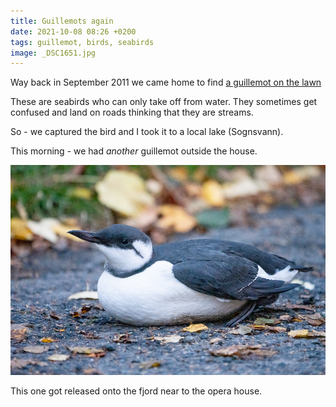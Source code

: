 ```yaml
---
title: Guillemots again
date: 2021-10-08 08:26 +0200
tags: guillemot, birds, seabirds
image: _DSC1651.jpg
---
```


Way back in September 2011 we came home to find [a guillemot on the lawn](/2011/09/16/it-s-friday-afternoon-and-you-have-a-guillemot-on-your-lawn/)

These are seabirds who can only take off from water. They sometimes get confused and land on roads thinking that they are streams.

So - we captured the bird and I took it to a local lake (Sognsvann).

This morning - we had *another* guillemot outside the house.

![Guillemot](_DSC1651.jpg 'Guillemot')

This one got released onto the fjord near to the opera house.

<embed-youtube id="DZtR9XlJfB8"></embed-youtube>
